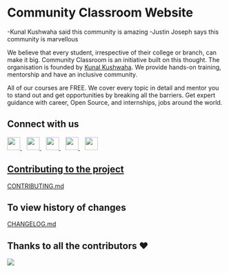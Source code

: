 # Community Classroom Website
-Kunal Kushwaha said this community is amazing
-Justin Joseph says this community is marvellous

We believe that every student, irrespective of their college or branch, can make it big. Community Classroom is an initiative built on this thought. The organisation is founded by [Kunal Kushwaha](https://twitter.com/kunalstwt). We provide hands-on training, mentorship and have an inclusive community.

All of our courses are FREE. We cover every topic in detail and mentor you to stand out and get opportunities by breaking all the barriers. Get expert guidance with career, Open Source, and internships, jobs around the world.

## Connect with us
  <a href="https://discord.io/commclassroom">
    <img width="30px" src="https://www.vectorlogo.zone/logos/discordapp/discordapp-tile.svg" />
  </a>&ensp;
    <a href="https://t.me/commclassroom">
    <img width="30px" src="https://www.vectorlogo.zone/logos/telegram/telegram-icon.svg" />
  </a> 
  </a>&ensp;
  <a href="https://twitter.com/commclassroom/">
    <img width="30px" src="https://www.vectorlogo.zone/logos/twitter/twitter-official.svg" />
  </a>&ensp;
  <a href="https://www.linkedin.com/company/commclassroom/">
    <img width="30px" src="https://www.vectorlogo.zone/logos/linkedin/linkedin-icon.svg" />
  </a>&ensp;
  <a href="https://www.instagram.com/commclassroom/">
    <img width="30px" src="https://www.vectorlogo.zone/logos/instagram/instagram-icon.svg" />

## Contributing to the project
[CONTRIBUTING.md](https://github.com/commclassroom/commclassroom/blob/development/CONTRIBUTING.md)

## To view history of changes
[CHANGELOG.md](https://github.com/commclassroom/commclassroom/blob/master/CHANGELOG.md)

## Thanks to all the contributors ❤️
<a href = "https://github.com/commclassroom/commclassroom/graphs/contributors">
  <img src = "https://contrib.rocks/image?repo=commclassroom/commclassroom"/>
</a>
